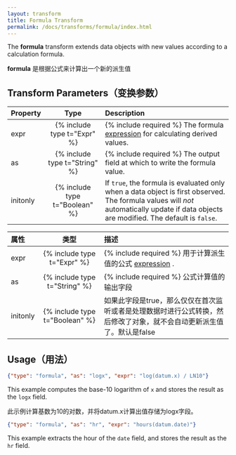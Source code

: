 ```yaml
---
layout: transform
title: Formula Transform
permalink: /docs/transforms/formula/index.html
---
```


The **formula** transform extends data objects with new values according to a calculation formula.

**formula** 是根据公式来计算出一个新的派生值

## Transform Parameters（变换参数）

| Property            | Type                           | Description   |
| :------------------ | :----------------------------: | :------------ |
| expr                | {% include type t="Expr" %}    | {% include required %} The formula [expression](../../expressions) for calculating derived values.|
| as                  | {% include type t="String" %}  | {% include required %} The output field at which to write the formula value.|
| initonly            | {% include type t="Boolean" %} | If `true`, the formula is evaluated only when a data object is first observed. The formula values will _not_ automatically update if data objects are modified. The default is `false`.|

| 属性            | 类型                           | 描述   |
| :------------------ | :----------------------------: | :------------ |
| expr                | {% include type t="Expr" %}    | {% include required %} 用于计算派生值的公式 [expression](../../expressions) .|
| as                  | {% include type t="String" %}  | {% include required %} 公式计算值的输出字段|
| initonly            | {% include type t="Boolean" %} | 如果此字段是true，那么仅仅在首次监听或者是处理数据时进行公式转换，然后修改了对象，就不会自动更新派生值了。默认是false|

## Usage（用法）

```json
{"type": "formula", "as": "logx", "expr": "log(datum.x) / LN10"}
```

This example computes the base-10 logarithm of `x` and stores the result as the `logx` field.

此示例计算基数为10的对数，并将datum.x计算出值存储为logx字段。

```json
{"type": "formula", "as": "hr", "expr": "hours(datum.date)"}
```

This example extracts the hour of the `date` field, and stores the result as the `hr` field.




